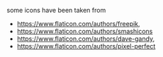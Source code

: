 some icons have been taken from
* https://www.flaticon.com/authors/freepik, 
* https://www.flaticon.com/authors/smashicons
* https://www.flaticon.com/authors/dave-gandy,
* https://www.flaticon.com/authors/pixel-perfect